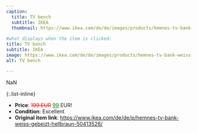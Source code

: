 ```yaml
---
caption:
  title: TV bench
  subtitle: IKEA
  thumbnail: https://www.ikea.com/de/de/images/products/hemnes-tv-bank-weiss-gebeizt-hellbraun__0583377_pe671187_s5.jpg
  
#what displays when the item is clicked:
title: TV bench
subtitle: IKEA
image: https://www.ikea.com/de/de/images/products/hemnes-tv-bank-weiss-gebeizt-hellbraun__0583377_pe671187_s5.jpg
alt: TV bench

---
```

NaN

{:.list-inline} 
- **Price**: <span style="color:red"><del>199 EUR</del></span> <span style="color:green"><ins>99</ins></span> EUR!
- **Condition**: Excellent
- **Original item link**: https://www.ikea.com/de/de/p/hemnes-tv-bank-weiss-gebeizt-hellbraun-50413526/
